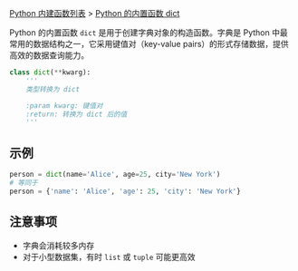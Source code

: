 [Python 内建函数列表](https://xplanc.org/primers/document/zh/02.Python/99.API%20%E5%B8%AE%E5%8A%A9%E6%89%8B%E5%86%8C/00.%E5%86%85%E5%BB%BA%E5%87%BD%E6%95%B0.md) > [Python 的内置函数 dict](https://xplanc.org/primers/document/zh/02.Python/EX.%E5%86%85%E5%BB%BA%E5%87%BD%E6%95%B0/EX.dict.md)

Python 的内置函数 `dict` 是用于创建字典对象的构造函数。字典是 Python 中最常用的数据结构之一，它采用键值对（key-value pairs）的形式存储数据，提供高效的数据查询能力。

```python
class dict(**kwarg):
    '''
    类型转换为 dict

    :param kwarg: 键值对
    :return: 转换为 dict 后的值
    '''
```



## 示例
```python
person = dict(name='Alice', age=25, city='New York')
# 等同于
person = {'name': 'Alice', 'age': 25, 'city': 'New York'}
```

## 注意事项

- 字典会消耗较多内存
- 对于小型数据集，有时 `list` 或 `tuple` 可能更高效
